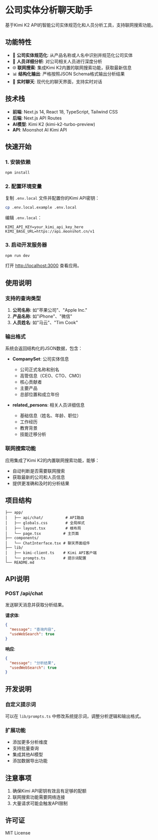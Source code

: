 # 公司实体分析聊天助手

基于Kimi K2 API的智能公司实体规范化和人员分析工具，支持联网搜索功能。

## 功能特性

- 🏢 **公司实体规范化**: 从产品名称或人名中识别并规范化公司实体
- 👥 **人员详细分析**: 对公司相关人员进行深度分析
- 🌐 **联网搜索**: 集成Kimi K2内置的联网搜索功能，获取最新信息
- 📊 **结构化输出**: 严格按照JSON Schema格式输出分析结果
- 💬 **实时聊天**: 现代化的聊天界面，支持实时对话

## 技术栈

- **前端**: Next.js 14, React 18, TypeScript, Tailwind CSS
- **后端**: Next.js API Routes
- **AI模型**: Kimi K2 (kimi-k2-turbo-preview)
- **API**: Moonshot AI Kimi API

## 快速开始

### 1. 安装依赖

```bash
npm install
```

### 2. 配置环境变量

复制 `.env.local` 文件并配置你的Kimi API密钥：

```bash
cp .env.local.example .env.local
```

编辑 `.env.local`：

```
KIMI_API_KEY=your_kimi_api_key_here
KIMI_BASE_URL=https://api.moonshot.cn/v1
```

### 3. 启动开发服务器

```bash
npm run dev
```

打开 [http://localhost:3000](http://localhost:3000) 查看应用。

## 使用说明

### 支持的查询类型

1. **公司名称**: 如"苹果公司"、"Apple Inc."
2. **产品名称**: 如"iPhone"、"微信"
3. **人员姓名**: 如"马云"、"Tim Cook"

### 输出格式

系统会返回结构化的JSON数据，包含：

- **CompanySet**: 公司实体信息
  - 公司正式名称和别名
  - 高管信息（CEO、CTO、CMO）
  - 核心贡献者
  - 主要产品
  - 总部位置和成立年份

- **related_persons**: 相关人员详细信息
  - 基础信息（姓名、年龄、职位）
  - 工作经历
  - 教育背景
  - 技能迁移分析

### 联网搜索功能

应用集成了Kimi K2的内置联网搜索功能，能够：

- 自动判断是否需要联网搜索
- 获取最新的公司和人员信息
- 提供更准确和及时的分析结果

## 项目结构

```
├── app/
│   ├── api/chat/          # API路由
│   ├── globals.css        # 全局样式
│   ├── layout.tsx         # 根布局
│   └── page.tsx          # 主页面
├── components/
│   └── ChatInterface.tsx # 聊天界面组件
├── lib/
│   ├── kimi-client.ts    # Kimi API客户端
│   └── prompts.ts        # 提示词配置
└── README.md
```

## API说明

### POST /api/chat

发送聊天消息并获取分析结果。

**请求体**:
```json
{
  "message": "查询内容",
  "useWebSearch": true
}
```

**响应**:
```json
{
  "message": "分析结果",
  "usedWebSearch": true
}
```

## 开发说明

### 自定义提示词

可以在 `lib/prompts.ts` 中修改系统提示词，调整分析逻辑和输出格式。

### 扩展功能

- 添加更多分析维度
- 支持批量查询
- 集成其他AI模型
- 添加数据导出功能

## 注意事项

1. 确保Kimi API密钥有效且有足够的配额
2. 联网搜索功能需要网络连接
3. 大量请求可能会触发API限制

## 许可证

MIT License
